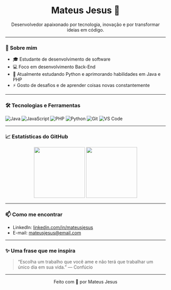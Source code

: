 <h1 align="center">Mateus Jesus 👋</h1>

<p align="center">
  Desenvolvedor apaixonado por tecnologia, inovação e por transformar ideias em código.
</p>

---

### 🚀 Sobre mim

- 🎓 Estudante de desenvolvimento de software  
- 💻 Foco em desenvolvimento Back-End  
- 🌱 Atualmente estudando Python e aprimorando habilidades em Java e PHP  
- ⚡ Gosto de desafios e de aprender coisas novas constantemente

---

### 🛠️ Tecnologias e Ferramentas

![Java](https://img.shields.io/badge/-Java-007396?style=flat-square&logo=java&logoColor=white)
![JavaScript](https://img.shields.io/badge/-JavaScript-F7DF1E?style=flat-square&logo=javascript&logoColor=black)
![PHP](https://img.shields.io/badge/-PHP-777BB4?style=flat-square&logo=php&logoColor=white)
![Python](https://img.shields.io/badge/-Python-3776AB?style=flat-square&logo=python&logoColor=white)
![Git](https://img.shields.io/badge/-Git-F05032?style=flat-square&logo=git&logoColor=white)
![VS Code](https://img.shields.io/badge/-VS%20Code-007ACC?style=flat-square&logo=visual-studio-code&logoColor=white)

---

### 📈 Estatísticas do GitHub

<div align="center">
  <img height="160px" src="https://github-readme-stats.vercel.app/api?username=mateusjesus&show_icons=true&theme=tokyonight" />
  <img height="160px" src="https://github-readme-stats.vercel.app/api/top-langs/?username=mateusjesus&layout=compact&theme=tokyonight" />
</div>

---

### 📫 Como me encontrar

- LinkedIn: [linkedin.com/in/mateusjesus](https://linkedin.com/in/mateusjesus)
- E-mail: mateusjesus@email.com

---

### ✨ Uma frase que me inspira

> “Escolha um trabalho que você ame e não terá que trabalhar um único dia em sua vida.” — Confúcio

---

<p align="center">
  Feito com 💙 por Mateus Jesus
</p>
